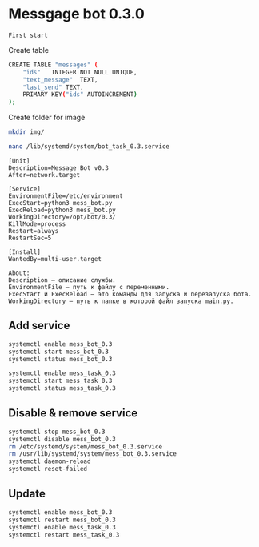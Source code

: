 # Messgage bot 0.3.0

```text
First start
```
Create table
```bash
CREATE TABLE "messages" (
	"ids"	INTEGER NOT NULL UNIQUE,
	"text_message"	TEXT,
	"last_send"	TEXT,
	PRIMARY KEY("ids" AUTOINCREMENT)
);
```
Create folder for image
```bash
mkdir img/
```


```bash
nano /lib/systemd/system/bot_task_0.3.service
```
```text
[Unit]
Description=Message Bot v0.3
After=network.target

[Service]
EnvironmentFile=/etc/environment
ExecStart=python3 mess_bot.py
ExecReload=python3 mess_bot.py
WorkingDirectory=/opt/bot/0.3/
KillMode=process
Restart=always
RestartSec=5

[Install]
WantedBy=multi-user.target
```
```text
About:
Description — описание службы.
EnvironmentFile — путь к файлу с переменными.
ExecStart и ExecReload — это команды для запуска и перезапуска бота.
WorkingDirectory — путь к папке в которой файл запуска main.py.
```
## Add service
```bash
systemctl enable mess_bot_0.3
systemctl start mess_bot_0.3
systemctl status mess_bot_0.3

systemctl enable mess_task_0.3
systemctl start mess_task_0.3
systemctl status mess_task_0.3
```
## Disable & remove service
```bash
systemctl stop mess_bot_0.3
systemctl disable mess_bot_0.3
rm /etc/systemd/system/mess_bot_0.3.service
rm /usr/lib/systemd/system/mess_bot_0.3.service
systemctl daemon-reload
systemctl reset-failed
```

## Update
```bash
systemctl enable mess_bot_0.3
systemctl restart mess_bot_0.3
systemctl enable mess_task_0.3
systemctl restart mess_task_0.3
```
